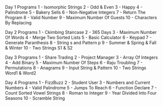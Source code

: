Day 1 Programs
1 - Isomorphic Strings
2 - Odd & Even 
3 - Happy
4 - Palindrome
5 - Bakery Sells
6 - Non-Negative Integers
7 - Return The Program
8 - Valid Number
9 - Maximum Number Of Guests
10 - Characters By Replacing

Day 2 Programs
1 - Ckimbing Staircase
2 - 365 Days
3 - Maximum Number Of Words
4 - Merge Two Sorted Lists
5 - Basic Calculator
6 - Keypad
7 - Generate Paranthesis
8 - String s and Pattern p
9 - Summer & Spring & Fall & Winter
10 - Two Strings S1 & S2

Day 3 Programs
1 - Share Trading
2 - Project Manager
3 - Array Of Integers
4 - Add Binary
5 - Maximum Number Of Steps
6 - Raju Troubling
7 - Permutations
8 - Anagrams
9 - Input String & Pattern
10 - Two Strings Word1 & Word2

Day 4 Programs
1 - FizzBuzz
2 - Student User
3 - Numbers and Current Numbers
4 - Valid Palindrome
5 - Jumps To Reach
6 - Function Declare
7 - Count Sorted Vowel Strings
8 - Roman to Integer
9 - Year Divided Into Four Seasons
10 - Scramble String

